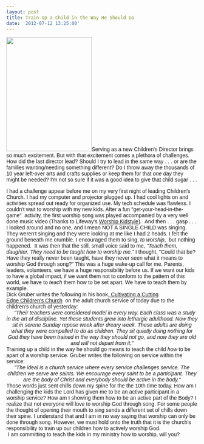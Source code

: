 ```yaml
---
layout: post
title: Train Up a Child in the Way He Should Go
date: '2012-07-12 13:25:00'
---
```


<span style="font-family: Arial, Helvetica, sans-serif;"><a href="http://mollysmith.org/wp-content/uploads/2012/07/2012-07-08-08.45.01.jpg"><img class="size-medium wp-image-70 alignright" title="2012-07-08 08.45.01" src="http://mollysmith.org/wp-content/uploads/2012/07/2012-07-08-08.45.01-225x300.jpg" alt="" width="225" height="300" /></a>Serving as a new Children's Director brings so much excitement. But with that excitement comes a plethora of challenges. How did the last director lead?</span><span style="font-family: Arial, Helvetica, sans-serif;"> Should I try to lead in the same way . . . or are the families wanting/needing something different? Do I throw away the</span><span style="font-family: Arial, Helvetica, sans-serif;"> thousands of 10 year left-ov</span><span style="font-family: Arial, Helvetica, sans-serif;">er arts and crafts supplies or keep them for that</span><em style="font-family: Arial, Helvetica, sans-serif;"> one day </em><span style="font-family: Arial, Helvetica, sans-serif;">they might be needed? I'm not so sure if it was a good idea to give that child sugar . . .</span>
<div><span style="font-family: Arial, Helvetica, sans-serif;">
</span></div>
<div><span style="font-family: Arial, Helvetica, sans-serif;">I had a challenge appear before me on my very first night of leading Children's Church. I had my computer and projector plugged up. I had cool lights on and activities spread out ready for organized use. My tech schedule was flawless. I couldn't wait to worship with my new kids. After a fun "get-your-head-in-the-game"  activity, the first worship song was played accompanied by a very well done music video (Thanks to Lifeway's <a href="http://www.lifeway.com/n/Product-Family/Worship-KidStyle">Worship Kidstyle</a>).  And then . . . gasp . . . I looked around and no one, and I mean NOT A SINGLE CHILD was singing. They weren't singing and they were looking at me like I had 2 heads. I felt the ground beneath me crumble. I encouraged them to sing, <em>to worship</em>,  but nothing happened.  It was then that the still, small voice said to me, <em>"Teach them, daughter. They need to be taught how to worship me." </em>I thought, "Could that be? Have they really never been taught, have they never seen what it means to worship God through song?" This was a huge wake-up call for me. Parents, leaders, volunteers, we have a huge responsibility before us. If we want our kids to have a global impact, if we want them not to conform to the pattern of this world, we have to <em>teach</em> them how to be set apart. We have to teach them by example. </span></div>
<div><span style="font-family: Arial, Helvetica, sans-serif;">
</span></div>
<div><span style="font-family: Arial, Helvetica, sans-serif;">Dick Gruber writes the following in his book,<a href="http://rcm.amazon.com/e/cm?lt1=_blank&amp;bc1=000000&amp;IS2=1&amp;bg1=FFFFFF&amp;fc1=000000&amp;lc1=0000FF&amp;t=molsmi04-20&amp;o=1&amp;p=8&amp;l=as4&amp;m=amazon&amp;f=ifr&amp;ref=ss_til&amp;asins=1937107167"> Cultivating a Cutting Edge Children's Church</a>  on the adult church service of today due to the children's church of yesterday:</span></div>
<div><span style="font-family: Arial, Helvetica, sans-serif;">
</span></div>
<div style="text-align: center;"><a style="clear: left; float: left; margin-bottom: 1em; margin-right: 1em;" href="http://www.amazon.com/gp/product/1937107167/ref=as_li_ss_il?ie=UTF8&amp;camp=1789&amp;creative=390957&amp;creativeASIN=1937107167&amp;linkCode=as2&amp;tag=molsmi04-20"><span style="background-color: white; color: black; font-family: Arial, Helvetica, sans-serif;"><img src="http://ws.assoc-amazon.com/widgets/q?_encoding=UTF8&amp;ASIN=1937107167&amp;Format=_SL110_&amp;ID=AsinImage&amp;MarketPlace=US&amp;ServiceVersion=20070822&amp;WS=1&amp;tag=molsmi04-20" alt="" border="0" /></span></a><em><span style="font-family: Arial, Helvetica, sans-serif;">"Their teachers were considered model in every way. Each class was a study in the art of discipline. Yet these students grew into lethargic adulthood. Now they sit in serene Sunday repose week after dreary week. These adults are doing what they were compelled to do as children. They sit quietly doing nothing for God they have been trained in the way they should not go, and now they are old and will not depart from it."</span></em></div>
<div style="text-align: left;"><em><span style="font-family: Arial, Helvetica, sans-serif;">
</span></em></div>
<div style="text-align: left;"><span style="font-family: Arial, Helvetica, sans-serif;">Training up a child in the way he should go means to teach the child <em>how</em> to be apart of a worship service. Gruber writes the following on service within the service:</span></div>
<div style="text-align: left;"><span style="font-family: Arial, Helvetica, sans-serif;">
</span></div>
<div style="text-align: center;"><em><span style="font-family: Arial, Helvetica, sans-serif;">"The ideal is a church service where every service challenges service. The children we serve are saints. We encourage every saint to be a participant. They are the body of Christ and everybody should be active in the body."</span></em></div>
<div style="text-align: left;"><span style="font-family: Arial, Helvetica, sans-serif;">
</span></div>
<div style="text-align: left;"><span style="font-family: Arial, Helvetica, sans-serif;">Those words just sent chills down my spine for the the 10th time today. How am I challenging the kids the Lord has given me to be an active participant in a worship service? How am I showing them how to be an active part of the Body? I realize that not everyone will love to worship God through song. For some people the thought of opening their mouth to sing sends a different set of chills down their spine. I understand that and I am in no way saying that worship can only be done through song. However, we must hold onto the truth that it is the church's responsibility to train up our children how to actively worship God.</span></div>
<div style="text-align: left;"><span style="font-family: Arial, Helvetica, sans-serif;"> I am committing to teach the kids in my ministry how to worship, will you? </span></div>
<span style="font-family: Arial, Helvetica, sans-serif;"><img style="border: none !important; margin: 0px !important;" src="http://www.assoc-amazon.com/e/ir?t=molsmi04-20&amp;l=as2&amp;o=1&amp;a=1937107167" alt="" width="1" height="1" border="0" /></span>